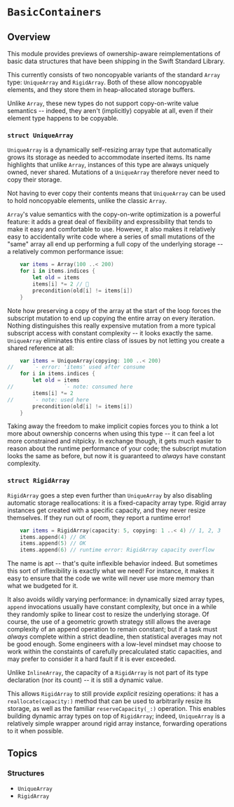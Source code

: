 # ``BasicContainers``

## Overview

This module provides previews of ownership-aware reimplementations of basic data structures that have been shipping in the Swift Standard Library.

This currently consists of two noncopyable variants of the standard `Array` type: ``UniqueArray`` and ``RigidArray``. Both of these allow noncopyable elements, and they store them in heap-allocated storage buffers.

Unlike `Array`, these new types do not support copy-on-write value semantics -- indeed, they aren't (implicitly) copyable at all, even if their element type happens to be copyable.

### `struct UniqueArray`

``UniqueArray`` is a dynamically self-resizing array type that automatically grows its storage as needed to accommodate inserted items. Its name highlights that unlike `Array`, instances of this type are always uniquely owned, never shared. Mutations of a `UniqueArray` therefore never need to copy their storage. 

Not having to ever copy their contents means that `UniqueArray` can be used to hold noncopyable elements, unlike the classic `Array`.

`Array`'s value semantics with the copy-on-write optimization is a powerful feature: it adds a great deal of flexibility and expressibility that tends to make it easy and comfortable to use. However, it also makes it relatively easy to accidentally write code where a series of small mutations of the "same" array all end up performing a full copy of the underlying storage -- a relatively common performance issue:

```swift
    var items = Array(100 ..< 200)
    for i in items.indices {
        let old = items
        items[i] *= 2 // 🐌
        precondition(old[i] != items[i])
    }
```

Note how preserving a copy of the array at the start of the loop forces the subscript mutation to end up copying the entire array on every iteration. Nothing distinguishes this really expensive mutation from a more typical subscript access with constant complexity -- it looks exactly the same. ``UniqueArray`` eliminates this entire class of issues by not letting you create a shared reference at all:

```swift
    var items = UniqueArray(copying: 100 ..< 200)
//      `- error: 'items' used after consume
    for i in items.indices {
        let old = items
//                `- note: consumed here
        items[i] *= 2
//      `- note: used here
        precondition(old[i] != items[i])
    }
```

Taking away the freedom to make implicit copies forces you to think a lot more about ownership concerns when using this type -- it can feel a lot more constrained and nitpicky. In exchange though, it gets much easier to reason about the runtime performance of your code; the subscript mutation looks the same as before, but now it is guaranteed to _always_ have constant complexity.

### `struct RigidArray`

``RigidArray`` goes a step even further than ``UniqueArray`` by also disabling automatic storage reallocations: it is a fixed-capacity array type. Rigid array instances get created with a specific capacity, and they never resize themselves. If they run out of room, they report a runtime error!

```swift
    var items = RigidArray(capacity: 5, copying: 1 ..< 4) // 1, 2, 3
    items.append(4) // OK
    items.append(5) // OK
    items.append(6) // runtime error: RigidArray capacity overflow
```

The name is apt -- that's quite inflexible behavior indeed. But sometimes this sort of inflexibility is exactly what we need! For instance, it makes it easy to ensure that the code we write will never use more memory than what we budgeted for it.

It also avoids wildly varying performance: in dynamically sized array types, `append` invocations usually have constant complexity, but once in a while they randomly spike to linear cost to resize the underlying storage. Of course, the use of a geometric growth strategy still allows the average complexity of an append operation to remain constant; but if a task must _always_ complete within a strict deadline, then statistical averages may not be good enough. Some engineers with a low-level mindset may choose to work within the constaints of carefully precalculated static capacities, and may prefer to consider it a hard fault if it is ever exceeded.  

Unlike ``InlineArray``, the capacity of a ``RigidArray`` is not part of its type declaration (nor its count) -- it is still a dynamic value. 

This allows ``RigidArray`` to still provide _explicit_ resizing operations: it has a `reallocate(capacity:)` method that can be used to arbitrarily resize its storage, as well as the familiar ``reserveCapacity(_:)`` operation. This enables building dynamic array types on top of ``RigidArray``; indeed, `UniqueArray` is a relatively simple wrapper around rigid array instance, forwarding operations to it when possible.

## Topics

### Structures

- ``UniqueArray``
- ``RigidArray``
